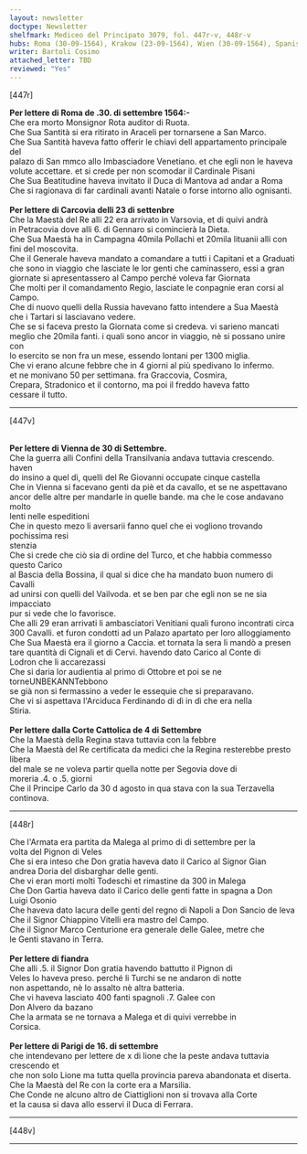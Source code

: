 ```yaml
---
layout: newsletter
doctype: Newsletter
shelfmark: Mediceo del Principato 3079, fol. 447r-v, 448r-v
hubs: Roma (30-09-1564), Krakow (23-09-1564), Wien (30-09-1564), Spanish Court (04-09-1564), Flanders (dd-09-1564), Paris (16-09-1564)
writer: Bartoli Cosimo
attached_letter: TBD
reviewed: "Yes"
---
```


[447r]  
  
  
<strong>Per lettere di Roma de .30. di settembre 1564:-</strong>  
Che era morto Monsignor Rota auditor di Ruota.  
Che Sua Santità si era ritirato in Araceli per tornarsene a San Marco.  
Che Sua Santità haveva fatto offerir le chiavi dell appartamento principale del  
palazo di San mmco allo Imbasciadore Venetiano. et che egli non le haveva  
volute accettare. et si crede per non scomodar il Cardinale Pisani  
Che Sua Beatitudine haveva invitato il Duca di Mantova ad andar a Roma  
Che si ragionava di far cardinali avanti Natale o forse intorno allo ognisanti.  
<br/><strong>Per lettere di Carcovia delli 23 di settenbre</strong>  
Che la Maestà del Re alli 22 era arrivato in Varsovia, et di quivi andrà  
in Petracovia dove alli 6. di Gennaro si comincierà la Dieta.  
Che Sua Maestà ha in Campagna 40mila Pollachi et 20mila lituanii alli con  
fini del moscovita.  
Che il Generale haveva mandato a comandare a tutti i Capitani et a Graduati  
che sono in viaggio che lasciate le lor genti che caminassero, essi a gran  
giornate si apresentassero al Campo perché voleva far Giornata  
Che molti per il comandamento Regio, lasciate le conpagnie eran corsi al Campo.  
Che di nuovo quelli della Russia havevano fatto intendere a Sua Maestà  
che i Tartari si lasciavano vedere.  
Che se si faceva presto la Giornata come si credeva. vi sarieno mancati  
meglio che 20mila fanti. i quali sono ancor in viaggio, nè si possano unire con  
lo esercito se non fra un mese, essendo lontani per 1300 miglia.  
Che vi erano alcune febbre che in 4 giorni al più spedivano lo infermo.  
et ne monivano 50 per settimana. fra Graccovia, Cosmira,  
Crepara, Stradonico et il contorno, ma poi il freddo haveva fatto  
cessare il tutto.  
  
---  

[447v]  
  
  
<br/><strong>Per lettere di Vienna de 30 di Settembre.</strong>  
Che la guerra alli Confini della Transilvania andava tuttavia crescendo. haven  
do insino a quel dì, quelli del Re Giovanni occupate cinque castella  
Che in Vienna si facevano genti da piè et da cavallo, et se ne aspettavano  
ancor delle altre per mandarle in quelle bande. ma che le cose andavano molto  
lenti nelle espeditioni  
Che in questo mezo li aversarii fanno quel che ei vogliono trovando pochissima resi  
stenzia  
Che si crede che ciò sia di ordine del Turco, et che habbia commesso questo Carico  
al Bascia della Bossina, il qual si dice che ha mandato buon numero di Cavalli  
ad unirsi con quelli del Vailvoda. et se ben par che egli non se ne sia impacciato  
pur si vede che lo favorisce.  
Che alli 29 eran arrivati li ambasciatori Venitiani quali furono incontrati circa  
300 Cavalli. et furon condotti ad un Palazo apartato per loro alloggiamento  
Che Sua Maestà era il giorno a Caccia. et tornata la sera li mandò a presen  
tare quantità di Cignali et di Cervi. havendo dato Carico al Conte di  
Lodron che li accarezassi  
Che si daria lor audientia al primo di Ottobre et poi se ne torneUNBEKANNTebbono  
se già non si fermassino a veder le essequie che si preparavano.  
Che vi si aspettava l'Arciduca Ferdinando di dì in dì che era nella  
Stiria.  
<br/><strong>Per lettere dalla Corte Cattolica de 4 di Settembre</strong>  
Che la Maestà della Regina stava tuttavia con la febbre  
Che la Maestà del Re certificata da medici che la Regina resterebbe presto libera  
del male se ne voleva partir quella notte per Segovia dove di  
moreria .4. o .5. giorni  
Che il Principe Carlo da 30 d agosto in qua stava con la sua Terzavella  
continova.  
  
---  

[448r]  
  
  
Che l'Armata era partita da Malega al primo di di settembre per la  
volta del Pignon di Veles  
Che si era inteso che Don gratia haveva dato il Carico al Signor Gian  
andrea Doria del disbarghar delle genti.  
Che vi eran morti molti Todeschi et rimastine da 300 in Malega  
Che Don Gartia haveva dato il Carico delle genti fatte in spagna a Don  
Luigi Osonio  
Che haveva dato lacura delle genti del regno di Napoli a Don Sancio de leva  
Che il Signor Chiappino Vitelli era mastro del Campo.  
Che il Signor Marco Centurione era generale delle Galee, metre che  
le Genti stavano in Terra.  
<br/><strong>Per lettere di fiandra</strong>  
Che alli .5. il Signor Don gratia havendo battutto il Pignon di  
Veles lo haveva preso. perché li Turchi se ne andaron di notte  
non aspettando, nè lo assalto nè altra batteria.  
Che vi haveva lasciato 400 fanti spagnoli .7. Galee con  
Don Alvero da bazano  
Che la armata se ne tornava a Malega et di quivi verrebbe in  
Corsica.  
<br/><strong>Per lettere di Parigi de 16. di settembre</strong>  
che intendevano per lettere de x di lione che la peste andava tuttavia crescendo et  
che non solo Lione ma tutta quella provincia pareva abandonata et diserta.  
Che la Maestà del Re con la corte era a Marsilia.  
Che Conde ne alcuno altro de Ciattiglioni non si trovava alla Corte  
et la causa si dava allo esservi il Duca di Ferrara.  
  
---  

[448v]  
  
  
  
---  

